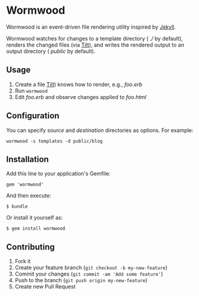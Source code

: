# Wormwood

Wormwood is an event-driven file rendering utility inspired by [Jekyll](https://github.com/mojombo/jekyll).

Wormwood watches for changes to a template directory ( _./_ by default), renders the changed files (via [Tilt](https://github.com/rtomayko/tilt)), and writes the rendered output to an output directory ( _public_ by default).


## Usage

1. Create a file [Tilt](https://github.com/rtomayko/tilt)) knows how to render, e.g., _foo.erb_
2. Run `wormwood`
3. Edit _foo.erb_ and observe changes applied to _foo.html_


## Configuration

You can specify _source_ and _destination_ directories as options. For example:

    wormwood -s templates -d public/blog


## Installation

Add this line to your application's Gemfile:

    gem 'wormwood'

And then execute:

    $ bundle

Or install it yourself as:

    $ gem install wormwood


## Contributing

1. Fork it
2. Create your feature branch (`git checkout -b my-new-feature`)
3. Commit your changes (`git commit -am 'Add some feature'`)
4. Push to the branch (`git push origin my-new-feature`)
5. Create new Pull Request
